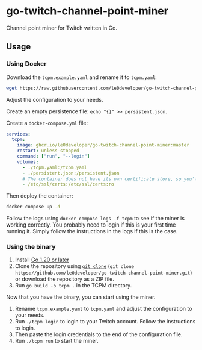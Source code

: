 # go-twitch-channel-point-miner

Channel point miner for Twitch written in Go.

## Usage

### Using Docker

Download the `tcpm.example.yaml` and rename it to `tcpm.yaml`:

```bash
wget https://raw.githubusercontent.com/le0developer/go-twitch-channel-point-miner/master/tcpm.example.yaml -O tcpm.yaml
```

Adjust the configuration to your needs.

Create an empty persistence file: `echo "{}" >> persistent.json`.

Create a `docker-compose.yml` file:

```yaml
services:
  tcpm:
    image: ghcr.io/le0developer/go-twitch-channel-point-miner:master
    restart: unless-stopped
    command: ["run", "--login"]
    volumes:
      - ./tcpm.yaml:/tcpm.yaml
      - ./persistent.json:/persistent.json
      # The container does not have its own certificate store, so you'll need to mount the host's certificate store
      - /etc/ssl/certs:/etc/ssl/certs:ro
```

Then deploy the container:

```bash
docker compose up -d
```

Follow the logs using `docker compose logs -f tcpm` to see if the miner is working correctly.
You probably need to login if this is your first time running it. Simply follow the instructions in the logs if this is the case.

### Using the binary

1. Install [Go 1.20 or later](https://go.dev/doc/install)
2. Clone the repository using [`git clone`](https://git-scm.com/docs/git-clone) (`git clone https://github.com/le0developer/go-twitch-channel-point-miner.git`) or download the repository as a ZIP file.
3. Run `go build -o tcpm .` in the TCPM directory.

Now that you have the binary, you can start using the miner.

1. Rename `tcpm.example.yaml` to `tcpm.yaml` and adjust the configuration to your needs.
2. Run `./tcpm login` to login to your Twitch account. Follow the instructions to login.
3. Then paste the login credentials to the end of the configuration file.
4. Run `./tcpm run` to start the miner.
